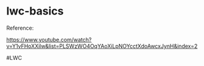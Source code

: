 # lwc-basics

Reference:

https://www.youtube.com/watch?v=Y1vFHoXXilw&list=PLSWzWO4OqYAoXiLpNOYcctXdoAwcxJynH&index=2

#LWC

